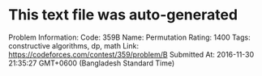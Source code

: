 # This text file was auto-generated

Problem Information:
Code: 359B
Name: Permutation
Rating: 1400
Tags: constructive algorithms, dp, math
Link: https://codeforces.com/contest/359/problem/B
Submitted At: 2016-11-30 21:35:27 GMT+0600 (Bangladesh Standard Time)